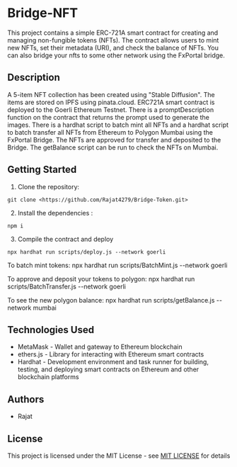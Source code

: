 # Bridge-NFT

This project contains a simple ERC-721A smart contract for creating and managing non-fungible tokens (NFTs). The contract allows users to mint new NFTs, set their metadata (URI), and check the balance of NFTs. You can also bridge your nfts to some other network using the FxPortal bridge.

## Description

A 5-item NFT collection has been created using "Stable Diffusion". The items are stored on IPFS using pinata.cloud. ERC721A smart contract is deployed to the Goerli Ethereum Testnet. There is a promptDescription function on the contract that returns the prompt used to generate the images. There is a hardhat script to batch mint all NFTs and a hardhat script to batch transfer all NFTs from Ethereum to Polygon Mumbai using the FxPortal Bridge. The NFTs are approved for transfer and deposited to the Bridge. The getBalance script can be run to check the NFTs on Mumbai.

## Getting Started

1. Clone the repository:

```
git clone <https://github.com/Rajat4279/Bridge-Token.git>
```

2. Install the dependencies :

```
npm i
```

3. Compile the contract and deploy

```
npx hardhat run scripts/deploy.js --network goerli

```

To batch mint tokens: npx hardhat run scripts/BatchMint.js --network goerli

To approve and deposit your tokens to polygon: npx hardhat run scripts/BatchTransfer.js --network goerli

To see the new polygon balance: npx hardhat run scripts/getBalance.js --network mumbai

## Technologies Used

- MetaMask - Wallet and gateway to Ethereum blockchain
- ethers.js - Library for interacting with Ethereum smart contracts
- Hardhat - Development environment and task runner for building, testing, and deploying smart contracts on Ethereum and other blockchain platforms

## Authors

- Rajat

## License

This project is licensed under the MIT License - see [MIT LICENSE](LICENSE)
for details
